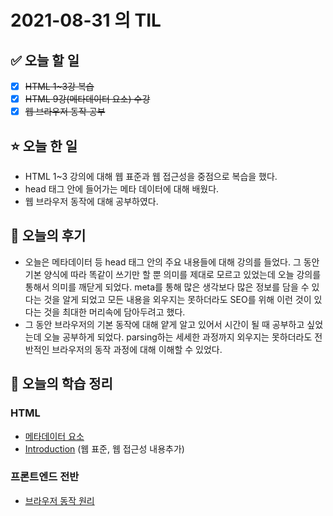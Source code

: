 # 2021-08-31 의 TIL

## ✅ 오늘 할 일

- [x] ~~HTML 1~3강 복습~~
- [x] ~~HTML 9강(메타데이터 요소) 수강~~
- [x] ~~웹 브라우저 동작 공부~~

## ⭐ 오늘 한 일

- HTML 1~3 강의에 대해 웹 표준과 웹 접근성을 중점으로 복습을 했다.
- head 태그 안에 들어가는 메타 데이터에 대해 배웠다.
- 웹 브라우저 동작에 대해 공부하였다.

## 💬 오늘의 후기

- 오늘은 메타데이터 등 head 태그 안의 주요 내용들에 대해 강의를 들었다. 그 동안 기본 양식에 따라 똑같이 쓰기만 할 뿐 의미를 제대로 모르고 있었는데 오늘 강의를 통해서 의미를 깨닫게 되었다. meta를 통해 많은 생각보다 많은 정보를 담을 수 있다는 것을 알게 되었고 모든 내용을 외우지는 못하더라도 SEO를 위해 이런 것이 있다는 것을 최대한 머리속에 담아두려고 했다.
- 그 동안 브라우저의 기본 동작에 대해 얕게 알고 있어서 시간이 될 때 공부하고 싶었는데 오늘 공부하게 되었다. parsing하는 세세한 과정까지 외우지는 못하더라도 전반적인 브라우저의 동작 과정에 대해 이해할 수 있었다.

## 📕 오늘의 학습 정리

### HTML

- [메타데이터 요소](https://github.com/ksy9926/zerobase-TIL/blob/master/HTML/8.%20meta-element.md)
- [Introduction](https://github.com/ksy9926/zerobase-TIL/blob/master/HTML/1.%20Introduction.md) (웹 표준, 웹 접근성 내용추가)

### 프론트엔드 전반

- [브라우저 동작 원리](https://github.com/ksy9926/zerobase-TIL/blob/master/FrontEnd/browser-rendering.md)
